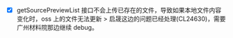 - [x] getSourcePreviewList 接口不会上传已存在的文件，导致如果本地文件内容变化时，oss 上的文件无法更新
      > 启晟这边的问题已经处理(CL24630)，需要广州材料院那边继续 debug。